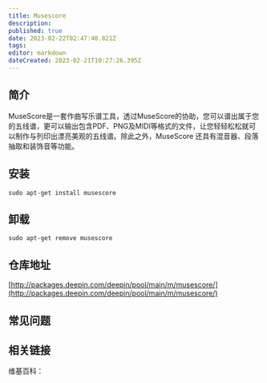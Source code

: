 ```yaml
---
title: Musescore
description: 
published: true
date: 2023-02-22T02:47:40.821Z
tags: 
editor: markdown
dateCreated: 2023-02-21T10:27:26.395Z
---
```


## 简介

MuseScore是一套作曲写乐谱工具，透过MuseScore的协助，您可以谱出属于您的五线谱，更可以输出包含PDF、PNG及MIDI等格式的文件，让您轻轻松松就可以制作与列印出漂亮美观的五线谱。除此之外，MuseScore 还具有混音器、段落抽取和装饰音等功能。

## 安装

`sudo apt-get install musescore`

## 卸载

`sudo apt-get remove musescore`

## 仓库地址

[http://packages.deepin.com/deepin/pool/main/m/musescore/](http://packages.deepin.com/deepin/pool/main/m/musescore/)

## 常见问题

## 相关链接

维基百科：
